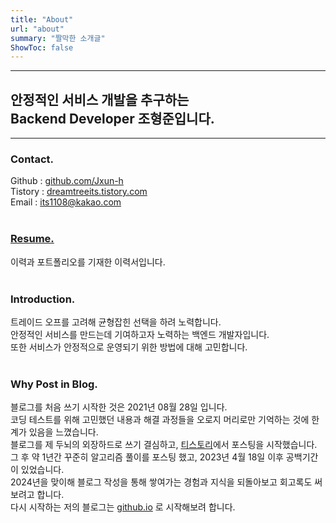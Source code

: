 ```yaml
---
title: "About"
url: "about"
summary: "짤막한 소개글"
ShowToc: false
---
```


---

## 안정적인 서비스 개발을 추구하는 <br> Backend Developer 조형준입니다.

---

### Contact.

Github : [github.com/Jxun-h][1]  
Tistory : [dreamtreeits.tistory.com][2]  
Email : its1108@kakao.com
<br><br>

### <a href="https://jxun-h.github.io/resume/" target="_blank">Resume.</a>
이력과 포트폴리오를 기재한 이력서입니다.
<br><br>

### Introduction.

트레이드 오프를 고려해 균형잡힌 선택을 하려 노력합니다.  
안정적인 서비스를 만드는데 기여하고자 노력하는 백엔드 개발자입니다.  
또한 서비스가 안정적으로 운영되기 위한 방법에 대해 고민합니다.
<br><br>

### Why Post in Blog.

블로그를 처음 쓰기 시작한 것은 2021년 08월 28일 입니다.  
코딩 테스트를 위해 고민했던 내용과 해결 과정들을 오로지 머리로만 기억하는 것에 한계가 있음을 느꼈습니다.  
블로그를 제 두뇌의 외장하드로 쓰기 결심하고, [티스토리][2]에서 포스팅을 시작했습니다.  
그 후 약 1년간 꾸준히 알고리즘 풀이를 포스팅 했고, 2023년 4월 18일 이후 공백기간이 있었습니다.  
2024년을 맞이해 블로그 작성을 통해 쌓여가는 경험과 지식을 되돌아보고 회고록도 써보려고 합니다.  
다시 시작하는 저의 블로그는 [github.io][4] 로 시작해보려 합니다.
<br><br>



[1]: https://github.com/Jxun-h
[2]: https://dreamtreeits.tistory.com
[4]: https://github.com/Jxun-h/jxun-h.github.io